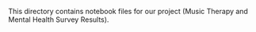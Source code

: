 This directory contains notebook files for our project (Music Therapy and Mental Health Survey Results).